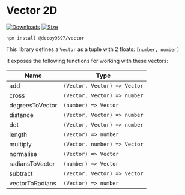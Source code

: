 # Vector 2D

[![Downloads][downloads-badge]][downloads]
[![Size][size-badge]][size]

```
npm install @decoy9697/vector
```

This library defines a `Vector` as a tuple with 2 floats: `[number, number]`

It exposes the following functions for working with these vectors:

| Name            | Type                         |
| --------------- | ---------------------------- |
| add             | `(Vector, Vector) => Vector` |
| cross           | `(Vector, Vector) => number` |
| degreesToVector | `(number) => Vector`         |
| distance        | `(Vector, Vector) => number` |
| dot             | `(Vector, Vector) => number` |
| length          | `(Vector) => number`         |
| multiply        | `(Vector, number) => Vector` |
| normalise       | `(Vector) => Vector`         |
| radiansToVector | `(number) => Vector`         |
| subtract        | `(Vector, Vector) => Vector` |
| vectorToRadians | `(Vector) => number`         |

<!-- Definitions -->

[downloads-badge]: https://img.shields.io/npm/dm/@decoy9697/vector.svg
[downloads]: https://www.npmjs.com/package/@decoy9697/vector
[size-badge]: https://img.shields.io/bundlephobia/minzip/@decoy9697/vector.svg
[size]: https://bundlephobia.com/result?p=@decoy9697/vector
